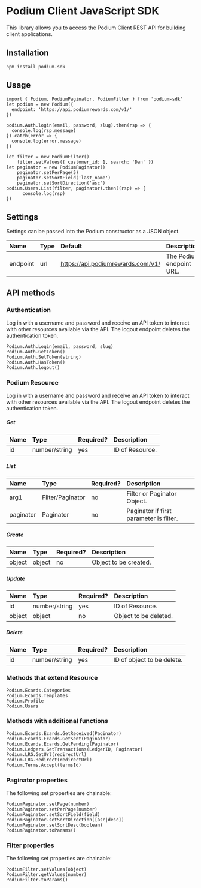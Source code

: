 # Podium Client JavaScript SDK

This library allows you to access the Podium Client REST API for building client applications. 

## Installation
```
npm install podium-sdk
```

## Usage
```
import { Podium, PodiumPaginator, PodiumFilter } from 'podium-sdk'
let podium = new Podium({
  endpoint: 'https://api.podiumrewards.com/v1/'
})

podium.Auth.login(email, password, slug).then(rsp => {
  console.log(rsp.message)
}).catch(error => {
  console.log(error.message)
})

let filter = new PodiumFilter()
    filter.setValues({ customer_id: 1, search: 'Dan' })
let paginator = new PodiumPaginator()
    paginator.setPerPage(5)
    paginator.setSortField('last_name')
    paginator.setSortDirection('asc')
podium.Users.List(filter, paginator).then((rsp) => {
      console.log(rsp)
})

``` 

## Settings
Settings can be passed into the Podium constructor as a JSON object.

| Name  | Type | Default | Description |
| :------------- | :------------- | :------------- | :------------- |
| endpoint  | url  | https://api.podiumrewards.com/v1/ | The Podium endpoint URL. |

## API methods

### Authentication
Log in with a username and password and receive an API token to interact with other resources available via the API. The logout endpoint deletes the authentication token. 

```
Podium.Auth.Login(email, password, slug)
Podium.Auth.GetToken()
Podium.Auth.SetToken(string)
Podium.Auth.HasToken()
Podium.Auth.logout()

```

### Podium Resource
Log in with a username and password and receive an API token to interact with other resources available via the API. The logout endpoint deletes the authentication token. 

##### Get

| Name  | Type | Required? | Description |
| :------------- | :------------- | :------------- | :------------- |
| id  | number/string  | yes | ID of Resource. |

##### List

| Name  | Type | Required? | Description |
| :------------- | :------------- | :------------- | :------------- |
| arg1  | Filter/Paginator  | no | Filter or Paginator Object. |
| paginator  | Paginator  | no | Paginator if first parameter is filter. |

##### Create

| Name  | Type | Required? | Description |
| :------------- | :------------- | :------------- | :------------- |
| object  | object  | no | Object to be created. |

##### Update

| Name  | Type | Required? | Description |
| :------------- | :------------- | :------------- | :------------- |
| id  | number/string  | yes | ID of Resource. |
| object  | object  | no | Object to be deleted. |

##### Delete

| Name  | Type | Required? | Description |
| :------------- | :------------- | :------------- | :------------- |
| id  | number/string  | yes | ID of object to be delete. |



### Methods that extend Resource

```
Podium.Ecards.Categories
Podium.Ecards.Templates
Podium.Profile
Podium.Users

```

### Methods with additional functions

```
Podium.Ecards.Ecards.GetReceived(Paginator)
Podium.Ecards.Ecards.GetSent(Paginator)
Podium.Ecards.Ecards.GetPending(Paginator)
Podium.Ledgers.GetTransactions(LedgerID, Paginator)
Podium.LRG.GetUrl(redirectUrl)
Podium.LRG.Redirect(redirectUrl)
Podium.Terms.Accept(termsId)

```

### Paginator properties
The following set properties are chainable:

```
PodiumPaginator.setPage(number)
PodiumPaginator.setPerPage(number)
PodiumPaginator.setSortField(field)
PodiumPaginator.setSortDirection([asc|desc])
PodiumPaginator.setSortDesc(boolean)
PodiumPaginator.toParams()

```

### Filter properties
The following set properties are chainable:

```
PodiumFilter.setValues(object)
PodiumFilter.getValues(number)
PodiumFilter.toParams()
```